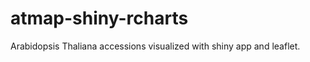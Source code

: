 atmap-shiny-rcharts
===================

Arabidopsis Thaliana accessions visualized with shiny app and leaflet.
